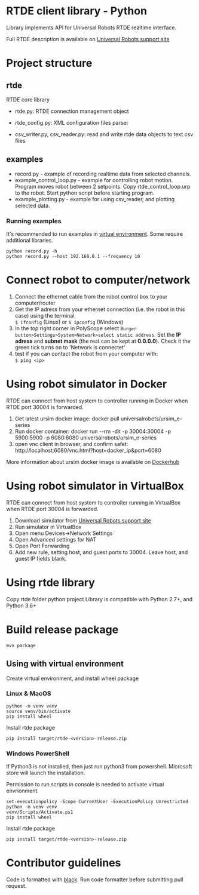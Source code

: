 # RTDE client library - Python
Library implements API for Universal Robots RTDE realtime interface.

Full RTDE description is available on [Universal Robots support site](https://www.universal-robots.com/support/)
# Project structure
## rtde
RTDE core library

- rtde.py:
RTDE connection management object

- rtde_config.py:
XML configuration files parser

- csv_writer.py, csv_reader.py: 
read and write rtde data objects to text csv files

## examples
- record.py - example of recording realtime data from selected channels.
- example_control_loop.py - example for controlling robot motion. Program moves robot between 2 setpoints.
Copy rtde_control_loop.urp to the robot. Start python script before starting program.
- example_plotting.py - example for using csv_reader, and plotting selected data.

### Running examples
It's recommended to run examples in [virtual environment](https://docs.python.org/3/library/venv.html).
Some require additional libraries.
```
python record.py -h
python record.py --host 192.168.0.1 --frequency 10
```

# Connect robot to computer/network
1. Connect the ethernet cable from the robot control box to your computer/router
2. Get the IP adress from your ethernet connection (i.e. the robot in this case) using the terminal   
`$ ifconfig` (Linux) or `$ ipconfig` (Windows)
3. In the top right corner in PolyScope select `Burger button>Settings>System>Network>select static address`. Set the **IP adress** and **subnet mask** (the rest can be kept at **0.0.0.0**). Check it the green tick turns on to 'Network is connectet'
4. test if you can contact the robot from your computer with:   
`$ ping <ip>`

# Using robot simulator in Docker
RTDE can connect from host system to controller running in Docker
when RTDE port 30004 is forwarded.
1. Get latest ursim docker image: docker pull universalrobots/ursim_e-series
2. Run docker container: docker run --rm -dit -p 30004:30004 -p 5900:5900 -p 6080:6080 universalrobots/ursim_e-series
3. open vnc client in browser, and confirm safet: http://localhost:6080/vnc.html?host=docker_ip&port=6080

More information about ursim docker image is available on [Dockerhub](https://hub.docker.com/r/universalrobots/ursim_e-series)

# Using robot simulator in VirtualBox
RTDE can connect from host system to controller running in VirtualBox
when RTDE port 30004 is forwarded.
1. Download simulator from [Universal Robots support site](https://www.universal-robots.com/support/)
2. Run simulator in VirtualBox
3. Open menu Devices->Network Settings
4. Open Advanced settings for NAT
5. Open Port Forwarding
6. Add new rule, setting host, and guest ports to 30004. 
Leave host, and guest IP fields blank.

# Using rtde library
Copy rtde folder python project
Library is compatible with Python 2.7+, and Python 3.6+

# Build release package
```
mvn package
```
## Using with virtual environment
Create virtual environment, and install wheel package

### Linux & MacOS
```
python -m venv venv
source venv/bin/activate
pip install wheel
```
Install rtde package
```
pip install target/rtde-<version>-release.zip
```

### Windows PowerShell
If Python3 is not installed, then just run python3 from powershell. Microsoft store will launch the installation.

Permission to run scripts in console is needed to activate virtual envrionment.
```
set-executionpolicy -Scope CurrentUser -ExecutionPolicy Unrestricted
python -m venv venv
venv/Scripts/Activate.ps1
pip install wheel
```
Install rtde package
```
pip install target/rtde-<version>-release.zip
```

# Contributor guidelines
Code is formatted with [black](https://github.com/psf/black).
Run code formatter before submitting pull request.

